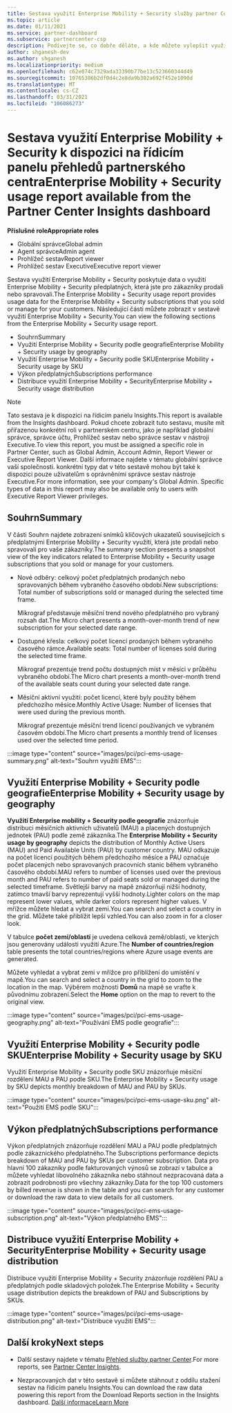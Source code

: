 ```yaml
---
title: Sestava využití Enterprise Mobility + Security služby partner Center Insights
ms.topic: article
ms.date: 01/11/2021
ms.service: partner-dashboard
ms.subservice: partnercenter-csp
description: Podívejte se, co dobře děláte, a kde můžete vylepšit využití Enterprise Mobility + Security předplatných, která pro vaše zákazníky prodáváte nebo spravujete.
author: shganesh-dev
ms.author: shganesh
ms.localizationpriority: medium
ms.openlocfilehash: c62e074c7329ada33390b77be13c523660344d49
ms.sourcegitcommit: 10765386b2df0d4c2e8da9b302a692f452e1090d
ms.translationtype: MT
ms.contentlocale: cs-CZ
ms.lasthandoff: 03/31/2021
ms.locfileid: "106086273"
---
```

# <a name="enterprise-mobility--security-usage-report-available-from-the-partner-center-insights-dashboard"></a><span data-ttu-id="0b575-103">Sestava využití Enterprise Mobility + Security k dispozici na řídicím panelu přehledů partnerského centra</span><span class="sxs-lookup"><span data-stu-id="0b575-103">Enterprise Mobility + Security usage report available from the Partner Center Insights dashboard</span></span>

<span data-ttu-id="0b575-104">**Příslušné role**</span><span class="sxs-lookup"><span data-stu-id="0b575-104">**Appropriate roles**</span></span>

- <span data-ttu-id="0b575-105">Globální správce</span><span class="sxs-lookup"><span data-stu-id="0b575-105">Global admin</span></span>
- <span data-ttu-id="0b575-106">Agent správce</span><span class="sxs-lookup"><span data-stu-id="0b575-106">Admin agent</span></span>
- <span data-ttu-id="0b575-107">Prohlížeč sestav</span><span class="sxs-lookup"><span data-stu-id="0b575-107">Report viewer</span></span>
- <span data-ttu-id="0b575-108">Prohlížeč sestav Executive</span><span class="sxs-lookup"><span data-stu-id="0b575-108">Executive report viewer</span></span>

<span data-ttu-id="0b575-109">Sestava využití Enterprise Mobility + Security poskytuje data o využití Enterprise Mobility + Security předplatných, která jste pro zákazníky prodali nebo spravovali.</span><span class="sxs-lookup"><span data-stu-id="0b575-109">The Enterprise Mobility + Security usage report provides usage data for the Enterprise Mobility + Security subscriptions that you sold or manage for your customers.</span></span> <span data-ttu-id="0b575-110">Následující části můžete zobrazit v sestavě využití Enterprise Mobility + Security.</span><span class="sxs-lookup"><span data-stu-id="0b575-110">You can view the following sections from the Enterprise Mobility + Security usage report.</span></span>

- <span data-ttu-id="0b575-111">Souhrn</span><span class="sxs-lookup"><span data-stu-id="0b575-111">Summary</span></span>
- <span data-ttu-id="0b575-112">Využití Enterprise Mobility + Security podle geografie</span><span class="sxs-lookup"><span data-stu-id="0b575-112">Enterprise Mobility + Security usage by geography</span></span>
- <span data-ttu-id="0b575-113">Využití Enterprise Mobility + Security podle SKU</span><span class="sxs-lookup"><span data-stu-id="0b575-113">Enterprise Mobility + Security usage by SKU</span></span>
- <span data-ttu-id="0b575-114">Výkon předplatných</span><span class="sxs-lookup"><span data-stu-id="0b575-114">Subscriptions performance</span></span>
- <span data-ttu-id="0b575-115">Distribuce využití Enterprise Mobility + Security</span><span class="sxs-lookup"><span data-stu-id="0b575-115">Enterprise Mobility + Security usage distribution</span></span>

 > [!NOTE]
 > <span data-ttu-id="0b575-116">Tato sestava je k dispozici na řídicím panelu Insights.</span><span class="sxs-lookup"><span data-stu-id="0b575-116">This report is available from the Insights dashboard.</span></span> <span data-ttu-id="0b575-117">Pokud chcete zobrazit tuto sestavu, musíte mít přiřazenou konkrétní roli v partnerském centru, jako je například globální správce, správce účtu, Prohlížeč sestav nebo správce sestav v nástroji Executive.</span><span class="sxs-lookup"><span data-stu-id="0b575-117">To view this report, you must be assigned a specific role in Partner Center, such as Global Admin, Account Admin, Report Viewer or Executive Report Viewer.</span></span> <span data-ttu-id="0b575-118">Další informace najdete v tématu globální správce vaší společnosti. konkrétní typy dat v této sestavě mohou být také k dispozici pouze uživatelům s oprávněními správce sestav nástroje Executive.</span><span class="sxs-lookup"><span data-stu-id="0b575-118">For more information, see your company's Global Admin. Specific types of data in this report may also be available only to users with Executive Report Viewer privileges.</span></span>

## <a name="summary"></a><span data-ttu-id="0b575-119">Souhrn</span><span class="sxs-lookup"><span data-stu-id="0b575-119">Summary</span></span>

<span data-ttu-id="0b575-120">V části Souhrn najdete zobrazení snímků klíčových ukazatelů souvisejících s předplatnými Enterprise Mobility + Security využití, která jste prodali nebo spravovali pro vaše zákazníky.</span><span class="sxs-lookup"><span data-stu-id="0b575-120">The summary section presents a snapshot view of the key indicators related to Enterprise Mobility + Security usage subscriptions that you sold or manage for your customers.</span></span> 

- <span data-ttu-id="0b575-121">Nové odběry: celkový počet předplatných prodaných nebo spravovaných během vybraného časového období.</span><span class="sxs-lookup"><span data-stu-id="0b575-121">New subscriptions: Total number of subscriptions sold or managed during the selected time frame.</span></span>

   <span data-ttu-id="0b575-122">Mikrograf představuje měsíční trend nového předplatného pro vybraný rozsah dat.</span><span class="sxs-lookup"><span data-stu-id="0b575-122">The Micro chart presents a month-over-month trend of new subscription for your selected date range.</span></span>

- <span data-ttu-id="0b575-123">Dostupné křesla: celkový počet licencí prodaných během vybraného časového rámce.</span><span class="sxs-lookup"><span data-stu-id="0b575-123">Available seats: Total number of licenses sold during the selected time frame.</span></span>

   <span data-ttu-id="0b575-124">Mikrograf prezentuje trend počtu dostupných míst v měsíci v průběhu vybraného období.</span><span class="sxs-lookup"><span data-stu-id="0b575-124">The Micro chart presents a month-over-month trend of the available seats count during your selected date range.</span></span>

- <span data-ttu-id="0b575-125">Měsíční aktivní využití: počet licencí, které byly použity během předchozího měsíce.</span><span class="sxs-lookup"><span data-stu-id="0b575-125">Monthly Active Usage: Number of licenses that were used during the previous month.</span></span>

   <span data-ttu-id="0b575-126">Mikrograf prezentuje měsíční trend licencí používaných ve vybraném časovém období.</span><span class="sxs-lookup"><span data-stu-id="0b575-126">The Micro chart presents a monthly trend of licenses used over the selected time period.</span></span>

:::image type="content" source="images/pci/pci-ems-usage-summary.png" alt-text="Souhrn využití EMS":::

## <a name="enterprise-mobility--security-usage-by-geography"></a><span data-ttu-id="0b575-128">Využití Enterprise Mobility + Security podle geografie</span><span class="sxs-lookup"><span data-stu-id="0b575-128">Enterprise Mobility + Security usage by geography</span></span>

<span data-ttu-id="0b575-129">**Využití Enterprise mobility + Security podle geografie** znázorňuje distribuci měsíčních aktivních uživatelů (MAU) a placených dostupných jednotek (PAU) podle země zákazníka.</span><span class="sxs-lookup"><span data-stu-id="0b575-129">The **Enterprise Mobility + Security usage by geography** depicts the distribution of Monthly Active Users (MAU) and Paid Available Units (PAU) by customer country.</span></span> <span data-ttu-id="0b575-130">MAU odkazuje na počet licencí použitých během předchozího měsíce a PAU označuje počet placených nebo spravovaných pracovních stanic během vybraného časového období.</span><span class="sxs-lookup"><span data-stu-id="0b575-130">MAU refers to number of licenses used over the previous month and PAU refers to number of paid seats sold or managed during the selected timeframe.</span></span> <span data-ttu-id="0b575-131">Světlejší barvy na mapě znázorňují nižší hodnoty, zatímco tmavší barvy reprezentují vyšší hodnoty.</span><span class="sxs-lookup"><span data-stu-id="0b575-131">Lighter colors on the map represent lower values, while darker colors represent higher values.</span></span> <span data-ttu-id="0b575-132">V mřížce můžete hledat a vybrat zemi.</span><span class="sxs-lookup"><span data-stu-id="0b575-132">You can search and select a country in the grid.</span></span> <span data-ttu-id="0b575-133">Můžete také přiblížit lepší vzhled.</span><span class="sxs-lookup"><span data-stu-id="0b575-133">You can also zoom in for a closer look.</span></span>

<span data-ttu-id="0b575-134">V tabulce **počet zemí/oblastí** je uvedena celková země/oblasti, ve kterých jsou generovány události využití Azure.</span><span class="sxs-lookup"><span data-stu-id="0b575-134">The **Number of countries/region** table presents the total countries/regions where Azure usage events are generated.</span></span>

<span data-ttu-id="0b575-135">Můžete vyhledat a vybrat zemi v mřížce pro přiblížení do umístění v mapě.</span><span class="sxs-lookup"><span data-stu-id="0b575-135">You can search and select a country in the grid to zoom to the location in the map.</span></span> <span data-ttu-id="0b575-136">Výběrem možnosti **Domů** na mapě se vraťte k původnímu zobrazení.</span><span class="sxs-lookup"><span data-stu-id="0b575-136">Select the **Home** option on the map to revert to the original view.</span></span>

:::image type="content" source="images/pci/pci-ems-usage-geography.png" alt-text="Používání EMS podle geografie":::

## <a name="enterprise-mobility--security-usage-by-sku"></a><span data-ttu-id="0b575-138">Využití Enterprise Mobility + Security podle SKU</span><span class="sxs-lookup"><span data-stu-id="0b575-138">Enterprise Mobility + Security usage by SKU</span></span>

<span data-ttu-id="0b575-139">Využití Enterprise Mobility + Security podle SKU znázorňuje měsíční rozdělení MAU a PAU podle SKU.</span><span class="sxs-lookup"><span data-stu-id="0b575-139">The Enterprise Mobility + Security usage by SKU depicts monthly breakdown of MAU and PAU by SKUs.</span></span>

:::image type="content" source="images/pci/pci-ems-usage-sku.png" alt-text="Použití EMS podle SKU":::

## <a name="subscriptions-performance"></a><span data-ttu-id="0b575-141">Výkon předplatných</span><span class="sxs-lookup"><span data-stu-id="0b575-141">Subscriptions performance</span></span>

<span data-ttu-id="0b575-142">Výkon předplatných znázorňuje rozdělení MAU a PAU podle předplatných podle zákaznického předplatného.</span><span class="sxs-lookup"><span data-stu-id="0b575-142">The Subscriptions performance depicts breakdown of MAU and PAU by SKUs per customer subscription.</span></span> <span data-ttu-id="0b575-143">Data pro hlavní 100 zákazníky podle fakturovaných výnosů se zobrazí v tabulce a můžete vyhledat libovolného zákazníka nebo stáhnout nezpracovaná data a zobrazit podrobnosti pro všechny zákazníky.</span><span class="sxs-lookup"><span data-stu-id="0b575-143">Data for the top 100 customers by billed revenue is shown in the table and you can search for any customer or download the raw data to view details for all customers.</span></span>

:::image type="content" source="images/pci/pci-ems-usage-subscription.png" alt-text="Výkon předplatného EMS":::

## <a name="enterprise-mobility--security-usage-distribution"></a><span data-ttu-id="0b575-145">Distribuce využití Enterprise Mobility + Security</span><span class="sxs-lookup"><span data-stu-id="0b575-145">Enterprise Mobility + Security usage distribution</span></span>

<span data-ttu-id="0b575-146">Distribuce využití Enterprise Mobility + Security znázorňuje rozdělení PAU a předplatných podle skladových položek.</span><span class="sxs-lookup"><span data-stu-id="0b575-146">The Enterprise Mobility + Security usage distribution depicts the breakdown of PAU and Subscriptions by SKUs.</span></span>

:::image type="content" source="images/pci/pci-ems-usage-distribution.png" alt-text="Distribuce využití EMS":::

## <a name="next-steps"></a><span data-ttu-id="0b575-148">Další kroky</span><span class="sxs-lookup"><span data-stu-id="0b575-148">Next steps</span></span>

- <span data-ttu-id="0b575-149">Další sestavy najdete v tématu [Přehled služby partner Center](partner-center-insights.md).</span><span class="sxs-lookup"><span data-stu-id="0b575-149">For more reports, see [Partner Center Insights](partner-center-insights.md).</span></span>

- <span data-ttu-id="0b575-150">Nezpracovaných dat v této sestavě si můžete stáhnout z oddílu stažení sestav na řídicím panelu Insights.</span><span class="sxs-lookup"><span data-stu-id="0b575-150">You can download the raw data powering this report from the Download Reports section in the Insights dashboard.</span></span> [<span data-ttu-id="0b575-151">Další informace</span><span class="sxs-lookup"><span data-stu-id="0b575-151">Learn More</span></span>](pci-download-reports.md) 
